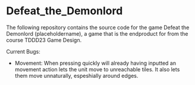 # Defeat_the_Demonlord
The following repository contains the source code for the game Defeat the Demonlord (placeholdername), a game that is the endproduct for from the course TDDD23 Game Design.

Current Bugs:
* Movement: When pressing quickly will already having inputted an movement action lets the unit move to unreachable tiles. It also lets them move unnaturally, espeshially around edges. 
